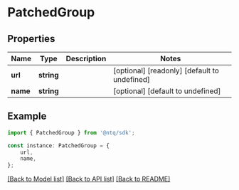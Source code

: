 # PatchedGroup


## Properties

Name | Type | Description | Notes
------------ | ------------- | ------------- | -------------
**url** | **string** |  | [optional] [readonly] [default to undefined]
**name** | **string** |  | [optional] [default to undefined]

## Example

```typescript
import { PatchedGroup } from '@ntq/sdk';

const instance: PatchedGroup = {
    url,
    name,
};
```

[[Back to Model list]](../README.md#documentation-for-models) [[Back to API list]](../README.md#documentation-for-api-endpoints) [[Back to README]](../README.md)

